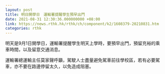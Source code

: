 ```yaml
---
layout: post
title: 明日開學日　運輸署提醒學生預早出門
date: 2021-08-31 12:30:36.000000000 +08:00
link: https://news.rthk.hk/rthk/ch/component/k2/1608379-20210831.htm
categories: rthk
---
```


明天是9月1日開學日，運輸署提醒學生明天上學時，要預早出門，預留充裕的乘車時間，以及留意交通消息。

運輸署總運輸主任莫家聲呼籲，駕駛人士盡量避免駕車前往學校區，若有必要駕車，亦不要在路邊停留太久，以免造成阻塞。
